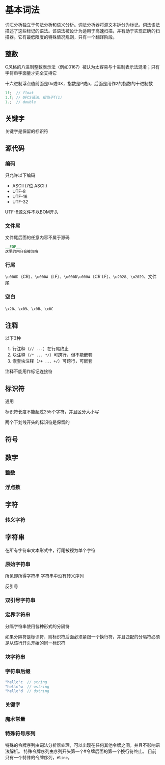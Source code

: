 # 基本词法
词汇分析独立于句法分析和语义分析。词法分析器将源文本拆分为标记。词法语法描述了这些标记的语法。该语法被设计为适用于高速扫描，并有助于实现正确的扫描器。它有最低限度的特殊情况规则，只有一个翻译阶段。


## 整数

C风格的八进制整数表示法（例如0167）被认为太容易与十进制表示法混淆；只有字符串字面量才完全支持它

十六进制浮点值前面是0x或0X，指数是P或p，后面是用作2的指数的十进制数

```d
1f;  // float
1.f; // UFCS语法，相当于f(1)
1.;  // double
```

## 关键字
关键字是保留的标识符

## 源代码

### 编码
只允许以下编码
- ASCII (7位 ASCII)
- UTF-8
- UTF-16
- UTF-32

UTF-8源文件不以BOM开头
### 文件尾
文件尾后面的任意内容不属于源码
```d
__EOF__
这里的内容会被忽略
```


### 行尾
`\u000D`（CR）、`\u000A`（LF）、`\u000D\u000A`（CR LF）、`\u2028`、`\u2029`、文件尾

### 空白
`\x20`、`\x09`、`\x0B`、`\x0C`

## 注释
以下3种
1. 行注释（`// ...`）在行尾终止
2. 块注释（`/* ... */`）可跨行，但不能嵌套
3. 嵌套块注释（`/+ ... +/`）可跨行，可嵌套

注释不能用作标记连接符

## 标识符
通用

标识符长度不能超过255个字符，并且区分大小写

两个下划线开头的标识符是保留的


## 符号
## 数字
### 整数
### 浮点数

## 字符
### 转义字符

## 字符串

在所有字符串文本形式中，行尾被视为单个字符

### 原始字符串
所见即所得字符串
字符串中没有转义序列

反引号

### 双引号字符串


### 定界字符串

分隔字符串使用各种形式的分隔符

如果分隔符是标识符，则标识符后面必须紧跟一个换行符，并且匹配的分隔符必须是从该行开头开始的同一标识符

### 块字符串

### 字符串后缀

```d
"hello"c  // string
"hello"w  // wstring
"hello"d  // dstring
```

### 关键字

### 魔术常量

### 特殊符号序列
特殊的令牌序列由词法分析器处理，可以出现在任何其他令牌之间，并且不影响语法解析。
特殊令牌序列由序列开头第一个#令牌后面的第一个换行符终止。
目前只有一个特殊的令牌序列，`#line`。